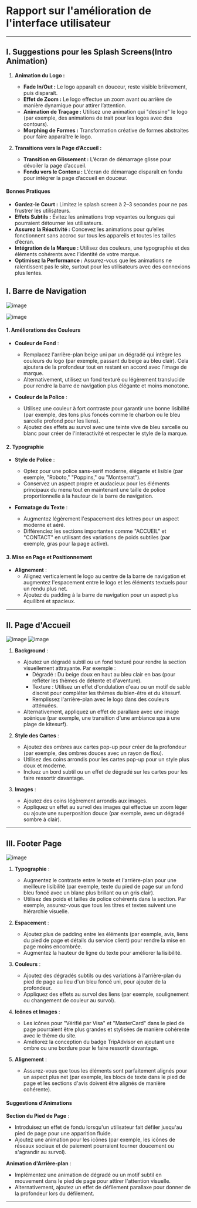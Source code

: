 


# **Rapport sur l'amélioration de l'interface utilisateur**

---

## **I. Suggestions pour les Splash Screens(Intro Animation)**

1. **Animation du Logo :**  
   - **Fade In/Out :** Le logo apparaît en douceur, reste visible brièvement, puis disparaît.  
   - **Effet de Zoom :** Le logo effectue un zoom avant ou arrière de manière dynamique pour attirer l’attention.  
   - **Animation de Traçage :** Utilisez une animation qui "dessine" le logo (par exemple, des animations de trait pour les logos avec des contours).  
   - **Morphing de Formes :** Transformation créative de formes abstraites pour faire apparaître le logo.  

2. **Transitions vers la Page d’Accueil :**  
   - **Transition en Glissement :** L’écran de démarrage glisse pour dévoiler la page d’accueil.  
   - **Fondu vers le Contenu :** L’écran de démarrage disparaît en fondu pour intégrer la page d’accueil en douceur.  

#### **Bonnes Pratiques**  
- **Gardez-le Court :** Limitez le splash screen à 2–3 secondes pour ne pas frustrer les utilisateurs.  
- **Effets Subtils :** Évitez les animations trop voyantes ou longues qui pourraient détourner les utilisateurs.  
- **Assurez la Réactivité :** Concevez les animations pour qu’elles fonctionnent sans accroc sur tous les appareils et toutes les tailles d’écran.  
- **Intégration de la Marque :** Utilisez des couleurs, une typographie et des éléments cohérents avec l’identité de votre marque.  
- **Optimisez la Performance :** Assurez-vous que les animations ne ralentissent pas le site, surtout pour les utilisateurs avec des connexions plus lentes.  
## **I. Barre de Navigation**

![image](https://github.com/user-attachments/assets/cdf097ac-ae56-43d9-8cce-787d7f96e17c)

![image](https://github.com/user-attachments/assets/e4a683ae-88f6-4934-8c76-bde2a347c000)


#### **1. Améliorations des Couleurs**
- **Couleur de Fond** :
  - Remplacez l'arrière-plan beige uni par un dégradé qui intègre les couleurs du logo (par exemple, passant du beige au bleu clair). Cela ajoutera de la profondeur tout en restant en accord avec l'image de marque.
  - Alternativement, utilisez un fond texturé ou légèrement translucide pour rendre la barre de navigation plus élégante et moins monotone.

- **Couleur de la Police** :
  - Utilisez une couleur à fort contraste pour garantir une bonne lisibilité (par exemple, des tons plus foncés comme le charbon ou le bleu sarcelle profond pour les liens).
  - Ajoutez des effets au survol avec une teinte vive de bleu sarcelle ou blanc pour créer de l'interactivité et respecter le style de la marque.

#### **2. Typographie**
- **Style de Police** :
  - Optez pour une police sans-serif moderne, élégante et lisible (par exemple, "Roboto," "Poppins," ou "Montserrat").
  - Conservez un aspect propre et audacieux pour les éléments principaux du menu tout en maintenant une taille de police proportionnelle à la hauteur de la barre de navigation.

- **Formatage du Texte** :
  - Augmentez légèrement l'espacement des lettres pour un aspect moderne et aéré.
  - Différenciez les sections importantes comme "ACCUEIL" et "CONTACT" en utilisant des variations de poids subtiles (par exemple, gras pour la page active).

#### **3. Mise en Page et Positionnement**
- **Alignement** :
  - Alignez verticalement le logo au centre de la barre de navigation et augmentez l'espacement entre le logo et les éléments textuels pour un rendu plus net.
  - Ajoutez du padding à la barre de navigation pour un aspect plus équilibré et spacieux.

---

## **II. Page d'Accueil**

![image](https://github.com/user-attachments/assets/5894129b-b671-4219-8bdf-2319181db4be)
![image](https://github.com/user-attachments/assets/268d55e8-3d0d-4645-9352-39222f7c57d1)


1. **Background** :
   - Ajoutez un dégradé subtil ou un fond texturé pour rendre la section visuellement attrayante. Par exemple :
     - Dégradé : Du beige doux en haut au bleu clair en bas (pour refléter les thèmes de détente et d'aventure).
     - Texture : Utilisez un effet d'ondulation d'eau ou un motif de sable discret pour compléter les thèmes du bien-être et du kitesurf.
     - Remplissez l'arrière-plan avec le logo dans des couleurs atténuées.
   - Alternativement, appliquez un effet de parallaxe avec une image scénique (par exemple, une transition d'une ambiance spa à une plage de kitesurf).

3. **Style des Cartes** :
   - Ajoutez des ombres aux cartes pop-up pour créer de la profondeur (par exemple, des ombres douces avec un rayon de flou).
   - Utilisez des coins arrondis pour les cartes pop-up pour un style plus doux et moderne.
   - Incluez un bord subtil ou un effet de dégradé sur les cartes pour les faire ressortir davantage.

4. **Images** :
   - Ajoutez des coins légèrement arrondis aux images.
   - Appliquez un effet au survol des images qui effectue un zoom léger ou ajoute une superposition douce (par exemple, avec un dégradé sombre à clair).

---

## **III. Footer Page**

![image](https://github.com/user-attachments/assets/db474e26-0ad1-4576-b28b-bce4476c82a5)

1. **Typographie** :
   - Augmentez le contraste entre le texte et l'arrière-plan pour une meilleure lisibilité (par exemple, texte du pied de page sur un fond bleu foncé avec un blanc plus brillant ou un gris clair).
   - Utilisez des poids et tailles de police cohérents dans la section. Par exemple, assurez-vous que tous les titres et textes suivent une hiérarchie visuelle.

2. **Espacement** :
   - Ajoutez plus de padding entre les éléments (par exemple, avis, liens du pied de page et détails du service client) pour rendre la mise en page moins encombrée.
   - Augmentez la hauteur de ligne du texte pour améliorer la lisibilité.

3. **Couleurs** :
   - Ajoutez des dégradés subtils ou des variations à l'arrière-plan du pied de page au lieu d'un bleu foncé uni, pour ajouter de la profondeur.
   - Appliquez des effets au survol des liens (par exemple, soulignement ou changement de couleur au survol).

4. **Icônes et Images** :
   - Les icônes pour "Vérifié par Visa" et "MasterCard" dans le pied de page pourraient être plus grandes et stylisées de manière cohérente avec le thème du site.
   - Améliorez la conception du badge TripAdvisor en ajoutant une ombre ou une bordure pour le faire ressortir davantage.

5. **Alignement** :
   - Assurez-vous que tous les éléments sont parfaitement alignés pour un aspect plus net (par exemple, les blocs de texte dans le pied de page et les sections d'avis doivent être alignés de manière cohérente).

#### **Suggestions d'Animations**
 **Section du Pied de Page** :
   - Introduisez un effet de fondu lorsqu'un utilisateur fait défiler jusqu'au pied de page pour une apparition fluide.
   - Ajoutez une animation pour les icônes (par exemple, les icônes de réseaux sociaux et de paiement pourraient tourner doucement ou s'agrandir au survol).

 **Animation d'Arrière-plan** :
   - Implémentez une animation de dégradé ou un motif subtil en mouvement dans le pied de page pour attirer l'attention visuelle.
   - Alternativement, ajoutez un effet de défilement parallaxe pour donner de la profondeur lors du défilement.  
---
